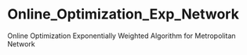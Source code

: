 # Online_Optimization_Exp_Network
Online Optimization Exponentially Weighted Algorithm for Metropolitan Network
